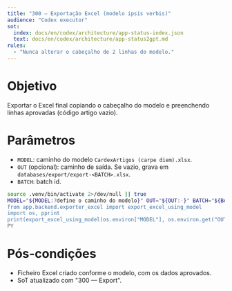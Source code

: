 ```yaml
---
title: "300 — Exportação Excel (modelo ipsis verbis)"
audience: "Codex executor"
sot:
  index: docs/en/codex/architecture/app-status-index.json
  text: docs/en/codex/architecture/app-status2gpt.md
rules:
  - "Nunca alterar o cabeçalho de 2 linhas do modelo."
---
```

# Objetivo
Exportar o Excel final copiando o cabeçalho do modelo e preenchendo linhas aprovadas (código artigo vazio).
# Parâmetros
- `MODEL`: caminho do modelo `CardexArtigos (carpe diem).xlsx`.
- `OUT` (opcional): caminho de saída. Se vazio, grava em `databases/export/export-<BATCH>.xlsx`.
- `BATCH`: batch id.
```bash
source .venv/bin/activate 2>/dev/null || true
MODEL="${MODEL:?define o caminho do modelo}" OUT="${OUT:-}" BATCH="${BATCH:-batch-demo}" python - <<'PY'
from app.backend.exporter_excel import export_excel_using_model
import os, pprint
print(export_excel_using_model(os.environ["MODEL"], os.environ.get("OUT",""), os.environ["BATCH"]))
PY
```
# Pós-condições
- Ficheiro Excel criado conforme o modelo, com os dados aprovados.
- SoT atualizado com "300 — Export".
